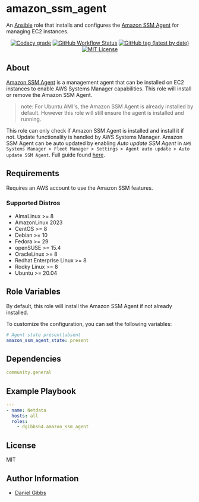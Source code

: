 # amazon_ssm_agent

An [Ansible](https://www.ansible.com) role that installs and configures the <a href="https://aws.amazon.com/ssm/">Amazon SSM Agent</a> for managing EC2 instances.

<p align="center">
<a href="https://app.codacy.com/gh/dgibbs64/ansible-role-amazon_ssm_agent"><img src="https://img.shields.io/codacy/grade/1a892d499efd4dabb73beffa8d64ed01?logo=codacy&style=flat-square" alt="Codacy grade"></a>
<a href="https://github.com/dgibbs64/ansible-role-amazon_ssm_agent/actions/workflows/molecule.yml"><img alt="GitHub Workflow Status" src="https://img.shields.io/github/actions/workflow/status/dgibbs64/ansible-role-amazon_ssm_agent/molecule.yml?label=molecule&logo=ansible&style=flat-square"></a>
<a href="https://galaxy.ansible.com/dgibbs64/amazon_ssm_agent"><img alt="GitHub tag (latest by date)" src="https://img.shields.io/github/v/tag/dgibbs64/ansible-role-amazon_ssm_agent?color=EE0000&label=release&logo=ansible&style=flat-square"></a>
<a href="https://github.com/dgibbs64/ansible-role-amazon_ssm_agent/blob/main/LICENSE.md"><img src="https://img.shields.io/github/license/gameservermanagers/docker-steamcmd?style=flat-square" alt="MIT License"></a>
</p>

## About

<a href="https://docs.aws.amazon.com/systems-manager/">Amazon SSM Agent</a> is a management agent that can be installed on EC2 instances to enable AWS Systems Manager capabilities. This role will install or remove the Amazon SSM Agent.

> note: For Ubuntu AMI's, the Amazon SSM Agent is already installed by default. However this role will still ensure the agent is installed and running.

This role can only check if Amazon SSM Agent is installed and install it if not. Update functionality is handled by AWS Systems Manager. Amazon SSM Agent can be auto updated by enabling *Auto update SSM Agent* in `AWS Systems Manager > Fleet Manager > Settings > Agent auto update > Auto update SSM Agent`. Full guide found <a href="https://docs.aws.amazon.com/systems-manager/latest/userguide/ssm-agent-automatic-updates.html">here</a>.

## Requirements

Requires an AWS account to use the Amazon SSM features.

### Supported Distros

- AlmaLinux >= 8
- AmazonLinux 2023
- CentOS >= 8
- Debian >= 10
- Fedora >= 29
- openSUSE >= 15.4
- OracleLinux >= 8
- Redhat Enterprise Linux >= 8
- Rocky Linux >= 8
- Ubuntu >= 20.04

## Role Variables

By default, this role will install the Amazon SSM Agent if not already installed.

To customize the configuration, you can set the following variables:

```yaml
# Agent state present|absent
amazon_ssm_agent_state: present
```

## Dependencies

```yaml
community.general
```

## Example Playbook

```yaml
---
- name: Netdata
  hosts: all
  roles:
    - dgibbs64.amazon_ssm_agent
```

## License

MIT

## Author Information

- [Daniel Gibbs](https://danielgibbs.co.uk)
